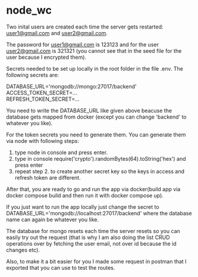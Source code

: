 # node_wc

Two inital users are created each time the server gets restarted: user1@gmail.com and user2@gmail.com.

The password for user1@gmail.com is 123123 and for the user user2@gmail.com is 321321 (you cannot see that in the seed file for the user because I encrypted them).

Secrets needed to be set up locally in the root folder in the file .env.
The following secrets are:

DATABASE_URL='mongodb://mongo:27017/backend'   
ACCESS_TOKEN_SECRET=...                              
REFRESH_TOKEN_SECRET=...

 You need to write the DATABASE_URL like given above beacuse the database gets mapped from docker (except you can change 'backend' to whatever you like).

For the token secrets you need to generate them. You can generate them via node with following steps:
1. type node in console and press enter.
2. type in console  require('crypto').randomBytes(64).toString('hex')  and press enter
3. repeat step 2. to create another secret key so the keys in access and refresh token are different.

After that, you are ready to go and run the app via docker(build app via docker compose build and then run it with docker compose up).

If you just want to run the app locally just change the secret to DATABASE_URL='mongodb://localhost:27017/backend' where the database name can again be whatever you like.

The database for mongo resets each time the server resets so you can easily try out the request (that is why I am also doing the list CRUD operations over by fetching the user email, not over id because the id changes etc).

Also, to make it a bit easier for you I made some request in postman that I exported that you can use to test the routes.
